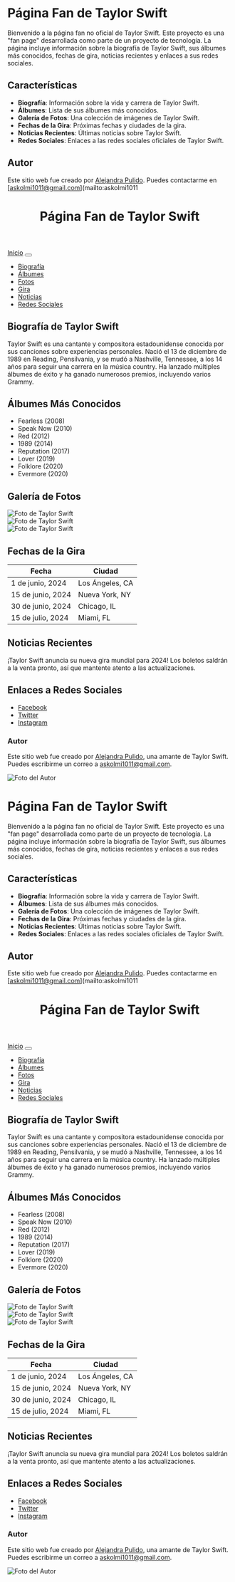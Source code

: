 # Página Fan de Taylor Swift

Bienvenido a la página fan no oficial de Taylor Swift. Este proyecto es una "fan page" desarrollada como parte de un proyecto de tecnología. La página incluye información sobre la biografía de Taylor Swift, sus álbumes más conocidos, fechas de gira, noticias recientes y enlaces a sus redes sociales.

## Características

- **Biografía**: Información sobre la vida y carrera de Taylor Swift.
- **Álbumes**: Lista de sus álbumes más conocidos.
- **Galería de Fotos**: Una colección de imágenes de Taylor Swift.
- **Fechas de la Gira**: Próximas fechas y ciudades de la gira.
- **Noticias Recientes**: Últimas noticias sobre Taylor Swift.
- **Redes Sociales**: Enlaces a las redes sociales oficiales de Taylor Swift.

## Autor

Este sitio web fue creado por [Alejandra Pulido](https://www.instagram.com/atsv___?igsh=OHE1ZjRvYWcyMDhy). Puedes contactarme en [askolmi1011@gmail.com](mailto:askolmi1011
<!DOCTYPE html>
<html lang="es">
<head>
    <meta charset="UTF-8">
    <meta name="viewport" content="width=device-width, initial-scale=1.0">
    <title>Página Fan de Taylor Swift</title>
    <link href="https://stackpath.bootstrapcdn.com/bootstrap/4.5.2/css/bootstrap.min.css" rel="stylesheet">
    <link rel="stylesheet" href="styles.css">
</head>
<body>
    <header class="bg-primary text-white text-center py-3">
        <div class="container">
            <h1>Página Fan de Taylor Swift</h1>
        </div>
    </header>
    <nav class="navbar navbar-expand-lg navbar-light bg-light">
        <a class="navbar-brand" href="#">Inicio</a>
        <button class="navbar-toggler" type="button" data-toggle="collapse" data-target="#navbarNav" aria-controls="navbarNav" aria-expanded="false" aria-label="Toggle navigation">
            <span class="navbar-toggler-icon"></span>
        </button>
        <div class="collapse navbar-collapse" id="navbarNav">
            <ul class="navbar-nav">
                <li class="nav-item"><a class="nav-link" href="#biografia">Biografía</a></li>
                <li class="nav-item"><a class="nav-link" href="#albumes">Álbumes</a></li>
                <li class="nav-item"><a class="nav-link" href="#fotos">Fotos</a></li>
                <li class="nav-item"><a class="nav-link" href="#gira">Gira</a></li>
                <li class="nav-item"><a class="nav-link" href="#noticias">Noticias</a></li>
                <li class="nav-item"><a class="nav-link" href="#redes">Redes Sociales</a></li>
            </ul>
        </div>
    </nav>
    <div class="container my-4">
        <div class="row">
            <div class="col-lg-8">
                <section>
                    <h2 id="biografia">Biografía de Taylor Swift</h2>
                    <p>Taylor Swift es una cantante y compositora estadounidense conocida por sus canciones sobre experiencias personales. Nació el 13 de diciembre de 1989 en Reading, Pensilvania, y se mudó a Nashville, Tennessee, a los 14 años para seguir una carrera en la música country. Ha lanzado múltiples álbumes de éxito y ha ganado numerosos premios, incluyendo varios Grammy.</p>
                </section>
                <section id="albumes">
                    <h2>Álbumes Más Conocidos</h2>
                    <ul>
                        <li>Fearless (2008)</li>
                        <li>Speak Now (2010)</li>
                        <li>Red (2012)</li>
                        <li>1989 (2014)</li>
                        <li>Reputation (2017)</li>
                        <li>Lover (2019)</li>
                        <li>Folklore (2020)</li>
                        <li>Evermore (2020)</li>
                    </ul>
                </section>
                <section id="fotos">
                    <h2>Galería de Fotos</h2>
                    <div class="row">
                        <div class="col-md-4">
                            <img src="https://via.placeholder.com/150" class="img-fluid" alt="Foto de Taylor Swift">
                        </div>
                        <div class="col-md-4">
                            <img src="https://via.placeholder.com/150" class="img-fluid" alt="Foto de Taylor Swift">
                        </div>
                        <div class="col-md-4">
                            <img src="https://via.placeholder.com/150" class="img-fluid" alt="Foto de Taylor Swift">
                        </div>
                    </div>
                </section>
                <section id="gira">
                    <h2>Fechas de la Gira</h2>
                    <table class="table">
                        <thead>
                            <tr>
                                <th>Fecha</th>
                                <th>Ciudad</th>
                            </tr>
                        </thead>
                        <tbody>
                            <tr>
                                <td>1 de junio, 2024</td>
                                <td>Los Ángeles, CA</td>
                            </tr>
                            <tr>
                                <td>15 de junio, 2024</td>
                                <td>Nueva York, NY</td>
                            </tr>
                            <tr>
                                <td>30 de junio, 2024</td>
                                <td>Chicago, IL</td>
                            </tr>
                            <tr>
                                <td>15 de julio, 2024</td>
                                <td>Miami, FL</td>
                            </tr>
                        </tbody>
                    </table>
                </section>
                <section id="noticias">
                    <h2>Noticias Recientes</h2>
                    <p>¡Taylor Swift anuncia su nueva gira mundial para 2024! Los boletos saldrán a la venta pronto, así que mantente atento a las actualizaciones.</p>
                </section>
                <section id="redes">
                    <h2>Enlaces a Redes Sociales</h2>
                    <ul>
                        <li><a href="https://www.facebook.com/TaylorSwift" target="_blank">Facebook</a></li>
                        <li><a href="https://twitter.com/taylorswift13" target="_blank">Twitter</a></li>
                        <li><a href="https://www.instagram.com/taylorswift" target="_blank">Instagram</a></li>
                    </ul>
                </section>
            </div>
            <aside class="col-lg-4">
                <h3>Autor</h3>
                <p>Este sitio web fue creado por <a href="https://www.instagram.com/atsv___?igsh=OHE1ZjRvYWcyMDhy" target="_blank">Alejandra Pulido</a>, una amante de Taylor Swift. Puedes escribirme un correo a <a href="mailto:askolmi1011@gmail.com">askolmi1011@gmail.com</a>.</p>
                <img src="https://via.placeholder.com/150" class="img-fluid" alt="Foto del Autor">
            </aside>
        </div>
    </div>
    <footer class="bg-primary text-white text-center py-3">
        <div class="container">
            
# Página Fan de Taylor Swift

Bienvenido a la página fan no oficial de Taylor Swift. Este proyecto es una "fan page" desarrollada como parte de un proyecto de tecnología. La página incluye información sobre la biografía de Taylor Swift, sus álbumes más conocidos, fechas de gira, noticias recientes y enlaces a sus redes sociales.

## Características

- **Biografía**: Información sobre la vida y carrera de Taylor Swift.
- **Álbumes**: Lista de sus álbumes más conocidos.
- **Galería de Fotos**: Una colección de imágenes de Taylor Swift.
- **Fechas de la Gira**: Próximas fechas y ciudades de la gira.
- **Noticias Recientes**: Últimas noticias sobre Taylor Swift.
- **Redes Sociales**: Enlaces a las redes sociales oficiales de Taylor Swift.

## Autor

Este sitio web fue creado por [Alejandra Pulido](https://www.instagram.com/atsv___?igsh=OHE1ZjRvYWcyMDhy). Puedes contactarme en [askolmi1011@gmail.com](mailto:askolmi1011
<!DOCTYPE html>
<html lang="es">
<head>
    <meta charset="UTF-8">
    <meta name="viewport" content="width=device-width, initial-scale=1.0">
    <title>Página Fan de Taylor Swift</title>
    <link href="https://stackpath.bootstrapcdn.com/bootstrap/4.5.2/css/bootstrap.min.css" rel="stylesheet">
    <link rel="stylesheet" href="styles.css">
</head>
<body>
    <header class="bg-primary text-white text-center py-3">
        <div class="container">
            <h1>Página Fan de Taylor Swift</h1>
        </div>
    </header>
    <nav class="navbar navbar-expand-lg navbar-light bg-light">
        <a class="navbar-brand" href="#">Inicio</a>
        <button class="navbar-toggler" type="button" data-toggle="collapse" data-target="#navbarNav" aria-controls="navbarNav" aria-expanded="false" aria-label="Toggle navigation">
            <span class="navbar-toggler-icon"></span>
        </button>
        <div class="collapse navbar-collapse" id="navbarNav">
            <ul class="navbar-nav">
                <li class="nav-item"><a class="nav-link" href="#biografia">Biografía</a></li>
                <li class="nav-item"><a class="nav-link" href="#albumes">Álbumes</a></li>
                <li class="nav-item"><a class="nav-link" href="#fotos">Fotos</a></li>
                <li class="nav-item"><a class="nav-link" href="#gira">Gira</a></li>
                <li class="nav-item"><a class="nav-link" href="#noticias">Noticias</a></li>
                <li class="nav-item"><a class="nav-link" href="#redes">Redes Sociales</a></li>
            </ul>
        </div>
    </nav>
    <div class="container my-4">
        <div class="row">
            <div class="col-lg-8">
                <section>
                    <h2 id="biografia">Biografía de Taylor Swift</h2>
                    <p>Taylor Swift es una cantante y compositora estadounidense conocida por sus canciones sobre experiencias personales. Nació el 13 de diciembre de 1989 en Reading, Pensilvania, y se mudó a Nashville, Tennessee, a los 14 años para seguir una carrera en la música country. Ha lanzado múltiples álbumes de éxito y ha ganado numerosos premios, incluyendo varios Grammy.</p>
                </section>
                <section id="albumes">
                    <h2>Álbumes Más Conocidos</h2>
                    <ul>
                        <li>Fearless (2008)</li>
                        <li>Speak Now (2010)</li>
                        <li>Red (2012)</li>
                        <li>1989 (2014)</li>
                        <li>Reputation (2017)</li>
                        <li>Lover (2019)</li>
                        <li>Folklore (2020)</li>
                        <li>Evermore (2020)</li>
                    </ul>
                </section>
                <section id="fotos">
                    <h2>Galería de Fotos</h2>
                    <div class="row">
                        <div class="col-md-4">
                            <img src="https://via.placeholder.com/150" class="img-fluid" alt="Foto de Taylor Swift">
                        </div>
                        <div class="col-md-4">
                            <img src="https://via.placeholder.com/150" class="img-fluid" alt="Foto de Taylor Swift">
                        </div>
                        <div class="col-md-4">
                            <img src="https://via.placeholder.com/150" class="img-fluid" alt="Foto de Taylor Swift">
                        </div>
                    </div>
                </section>
                <section id="gira">
                    <h2>Fechas de la Gira</h2>
                    <table class="table">
                        <thead>
                            <tr>
                                <th>Fecha</th>
                                <th>Ciudad</th>
                            </tr>
                        </thead>
                        <tbody>
                            <tr>
                                <td>1 de junio, 2024</td>
                                <td>Los Ángeles, CA</td>
                            </tr>
                            <tr>
                                <td>15 de junio, 2024</td>
                                <td>Nueva York, NY</td>
                            </tr>
                            <tr>
                                <td>30 de junio, 2024</td>
                                <td>Chicago, IL</td>
                            </tr>
                            <tr>
                                <td>15 de julio, 2024</td>
                                <td>Miami, FL</td>
                            </tr>
                        </tbody>
                    </table>
                </section>
                <section id="noticias">
                    <h2>Noticias Recientes</h2>
                    <p>¡Taylor Swift anuncia su nueva gira mundial para 2024! Los boletos saldrán a la venta pronto, así que mantente atento a las actualizaciones.</p>
                </section>
                <section id="redes">
                    <h2>Enlaces a Redes Sociales</h2>
                    <ul>
                        <li><a href="https://www.facebook.com/TaylorSwift" target="_blank">Facebook</a></li>
                        <li><a href="https://twitter.com/taylorswift13" target="_blank">Twitter</a></li>
                        <li><a href="https://www.instagram.com/taylorswift" target="_blank">Instagram</a></li>
                    </ul>
                </section>
            </div>
            <aside class="col-lg-4">
                <h3>Autor</h3>
                <p>Este sitio web fue creado por <a href="https://www.instagram.com/atsv___?igsh=OHE1ZjRvYWcyMDhy" target="_blank">Alejandra Pulido</a>, una amante de Taylor Swift. Puedes escribirme un correo a <a href="mailto:askolmi1011@gmail.com">askolmi1011@gmail.com</a>.</p>
                <img src="https://via.placeholder.com/150" class="img-fluid" alt="Foto del Autor">
            </aside>
        </div>
    </div>
    <footer class="bg-primary text-white text-center py-3">
        <div class="container">
            
